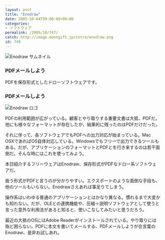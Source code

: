 ```yaml
---
layout: post
title: "Enodraw"
date: 2005-10-04T09:00:00+09:00
categories:
- ソフトウェア
permalink: /2005/10/747/
catch: http://image.moongift.jp/intro/enodraw.png
id: 749
---
```

 ![Enodraw サムネイル](http://image.moongift.jp/intro/enodraw.s.png "Enodraw サムネイル")
  

### PDFメールしよう
  
PDFを保存形式としたドローソフトウェアです。  
<!--more-->  

### PDFメールしよう
  

![Enodraw ロゴ](http://image.moongift.jp/intro/enodraw.png "Enodraw ロゴ")

  

PDFの利用範囲が広がっている。顧客とやり取りする重要文書は大抵、PDFだ。他にも様々なフォーマットが存在したが、結果的に残ったのはPDFだけだった。

  

それに伴って、各ソフトウェアでもPDFへの出力対応が始まっている。Mac OSXであればOS自体対応している。Windowsでもフリーで出力できるツールもある。だが、アプリケーションのフォーマットとPDFとを行き来するのは若干面倒だ。そんな時にはこれを使ってみよう。

  

本日紹介するフリーウェアはEnodraw、保存形式がPDFなドロー系ソフトウェアだ。

  

扱う形式がPDFと言うのが分かりやすい。エクスポートのような面倒な手段も、他のツールもいらない。Enodrawさえあれば事足りてしまう。

  

操作系はいわゆる普通のアプリケーションとはかなり異なる。慣れるまで大変かも知れない。だが、OLEとの連携機能や、圧縮＋説明ソフトウェアとして使うと言った意外な利用法があると知ると、使いこなしてみたいと思うだろう。

  

最近の大抵のOSにはAdobe Readerがインストールされている。やり取りには殆ど困らない。PDFに本文を書いてメールする、PDFメールしようが合言葉のEnodraw、是非お試しあれ。

